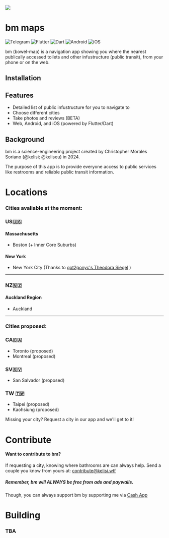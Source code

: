 ![](https://files.catbox.moe/97zdb6.png)
# bm maps

![Telegram](https://img.shields.io/badge/Telegram-2CA5E0?style=for-the-badge&logo=telegram&logoColor=white)
![Flutter](https://img.shields.io/badge/Flutter-%2302569B.svg?style=for-the-badge&logo=Flutter&logoColor=white) 
![Dart](https://img.shields.io/badge/dart-%230175C2.svg?style=for-the-badge&logo=dart&logoColor=white)
![Android](https://img.shields.io/badge/Android-3DDC84?style=for-the-badge&logo=android&logoColor=white)
![iOS](https://img.shields.io/badge/iOS-000000?style=for-the-badge&logo=ios&logoColor=white)

bm (bowel-map) is a navigation app showing you where the nearest publically accessed toilets and other infustructure (public transit), from your phone or on the web.
## Installation

## Features

- Detailed list of public infustructure for you to navigate to
- Choose different cities
- Take photos and reviews (BETA)
- Web, Android, and iOS (powered by Flutter/Dart)

## Background

bm is a science-engineering project created by Christopher Morales Soriano (@kelisi; @keliseu) in 2024. 

The purpose of this app is to provide everyone access to public services like restrooms and reliable public transit information.

# Locations 

### Cities avaliable at the moment:

### US🇺🇸
#### Massachusetts
- Boston (+ Inner Core Suburbs)
#### New York
- New York City (Thanks to  [got2gonyc's Theodora Siegel](https://www.got2gonyc.com/about-1) )
-----
### NZ🇳🇿
#### Auckland Region
- Auckland

------
### Cities proposed:

### CA🇨🇦
- Toronto (proposed)
- Montreal (proposed)
### SV🇸🇻
- San Salvador (proposed)

### TW 🇹🇼
- Taipei (proposed)
- Kaohsiung (proposed)


Missing your city? Request a city in our app and we'll get to it!

# Contribute
#### Want to contribute to bm?

If requesting a city, knowing where bathrooms are can always help. Send a couple you know from yours at: contribute@kelisi.wtf

##### Remember, bm will **ALWAYS** be free from ads and paywalls. 
Though, you can always support bm by supporting me via [Cash App](https://cash.app/$chsoriano)


# Building
####
### TBA
